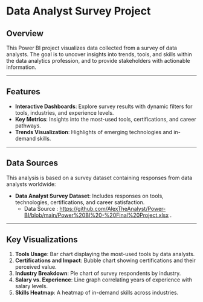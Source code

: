 # Data Analyst Survey Project

## Overview
This Power BI project visualizes data collected from a survey of data analysts. The goal is to uncover insights into trends, tools, and skills within the data analytics profession, and to provide stakeholders with actionable information.

---

## Features
- **Interactive Dashboards**: Explore survey results with dynamic filters for tools, industries, and experience levels.
- **Key Metrics**: Insights into the most-used tools, certifications, and career pathways.
- **Trends Visualization**: Highlights of emerging technologies and in-demand skills.

---

## Data Sources
This analysis is based on a survey dataset containing responses from data analysts worldwide:
- **Data Analyst Survey Dataset**: Includes responses on tools, technologies, certifications, and career satisfaction.
  - Data Source : https://github.com/AlexTheAnalyst/Power-BI/blob/main/Power%20BI%20-%20Final%20Project.xlsx .

---

## Key Visualizations
1. **Tools Usage**: Bar chart displaying the most-used tools by data analysts.
2. **Certifications and Impact**: Bubble chart showing certifications and their perceived value.
3. **Industry Breakdown**: Pie chart of survey respondents by industry.
4. **Salary vs. Experience**: Line graph correlating years of experience with salary levels.
5. **Skills Heatmap**: A heatmap of in-demand skills across industries.



